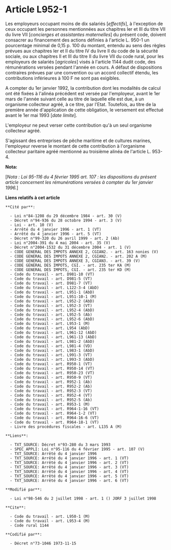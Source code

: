 # Article L952-1

Les employeurs occupant moins de dix salariés [*effectifs*], à l'exception de ceux occupant les personnes mentionnées aux
chapitres Ier et III du titre VII du livre VII [*concierges et assistantes maternelles*] du présent code, doivent consacrer
au financement des actions définies à l'article L. 950-1 un pourcentage minimal de 0,15 p. 100 du montant, entendu au sens
des règles prévues aux chapitres Ier et II du titre IV du livre II du code de la sécurité sociale, ou aux chapitres II et III
du titre II du livre VII du code rural, pour les employeurs de salariés [*agricoles*] visés à l'article 1144 dudit code, des
rémunérations versées pendant l'année en cours. A défaut de dispositions contraires prévues par une convention ou un accord
collectif étendu, les contributions inférieures à 100 F ne sont pas exigibles.

A compter du 1er janvier 1992, la contribution dont les modalités de calcul ont été fixées à l'alinéa précédent est versée
par l'employeur, avant le 1er mars de l'année suivant celle au titre de laquelle elle est due, à un organisme collecteur
agréé, à ce titre, par l'Etat. Toutefois, au titre de la première année d'application de cette obligation, le versement est
effectué avant le 1er mai 1993 [*date limite*].

L'employeur ne peut verser cette contribution qu'à un seul organisme collecteur agréé.

S'agissant des entreprises de pêche maritime et de cultures marines, l'employeur reverse le montant de cette contribution à
l'organisme collecteur paritaire agréé mentionné au troisième alinéa de l'article L. 953-4.

**Nota:**

[*Nota : Loi 95-116 du 4 février 1995 art. 107 : les dispositions du présent article concernent les rémunérations versées à
compter du 1er janvier 1996.*]

**Liens relatifs à cet article**

	**Cité par**:

	  - Loi n°84-1208 du 29 décembre 1984 - art. 30 (V)
	  - Décret n°94-936 du 28 octobre 1994 - art. 3 (V)
	  - Loi - art. 10 (V)
	  - Arrêté du 4 janvier 1996 - art. 1 (VT)
	  - Arrêté du 4 janvier 1996 - art. 5 (VT)
	  - Décret n°99-320 du 26 avril 1999 - art. 2 (Ab)
	  - Loi n°2004-391 du 4 mai 2004 - art. 35 (V)
	  - Décret n°2004-1532 du 31 décembre 2004 - art. 1 (V)
	  - CODE GENERAL DES IMPOTS ANNEXE 2, CGIAN2. - art. 163 nonies (V)
	  - CODE GENERAL DES IMPOTS ANNEXE 2, CGIAN2. - art. 202 A (M)
	  - CODE GENERAL DES IMPOTS ANNEXE 3, CGIAN3. - art. 39 (V)
	  - CODE GENERAL DES IMPOTS, CGI. - art. 235 ter KA (M)
	  - CODE GENERAL DES IMPOTS, CGI. - art. 235 ter KD (M)
	  - Code du travail - art. D981-10 (VT)
	  - Code du travail - art. D981-5 (VT)
	  - Code du travail - art. D981-7 (VT)
	  - Code du travail - art. L122-3-4 (AbD)
	  - Code du travail - art. L951-1 (AbD)
	  - Code du travail - art. L951-10-1 (M)
	  - Code du travail - art. L952-2 (AbD)
	  - Code du travail - art. L952-3 (VT)
	  - Code du travail - art. L952-4 (AbD)
	  - Code du travail - art. L952-5 (Ab)
	  - Code du travail - art. L952-6 (AbD)
	  - Code du travail - art. L953-1 (M)
	  - Code du travail - art. L954 (AbD)
	  - Code du travail - art. L961-12 (AbD)
	  - Code du travail - art. L961-13 (AbD)
	  - Code du travail - art. L981-2 (AbD)
	  - Code du travail - art. L981-4 (VD)
	  - Code du travail - art. L983-1 (AbD)
	  - Code du travail - art. L991-3 (VT)
	  - Code du travail - art. L993-3 (AbD)
	  - Code du travail - art. R950-1 (VT)
	  - Code du travail - art. R950-14 (VT)
	  - Code du travail - art. R950-23 (VT)
	  - Code du travail - art. R950-9 (VT)
	  - Code du travail - art. R952-1 (Ab)
	  - Code du travail - art. R952-2 (Ab)
	  - Code du travail - art. R952-3 (VT)
	  - Code du travail - art. R952-4 (VT)
	  - Code du travail - art. R952-5 (Ab)
	  - Code du travail - art. R953-1 (M)
	  - Code du travail - art. R964-1-16 (VT)
	  - Code du travail - art. R964-1-2 (VT)
	  - Code du travail - art. R964-16-6 (VT)
	  - Code du travail - art. R964-18-1 (VT)
	  - Livre des procédures fiscales - art. L135 A (M)

	**Liens**:

	  - TXT_SOURCE: Décret n°93-280 du 3 mars 1993
	  - SPEC_APPLI: Loi n°95-116 du 4 février 1995 - art. 107 (V)
	  - TXT_SOURCE: Arrêté du 4 janvier 1996
	  - TXT_SOURCE: Arrêté du 4 janvier 1996 - art. 1 (VT)
	  - TXT_SOURCE: Arrêté du 4 janvier 1996 - art. 2 (VT)
	  - TXT_SOURCE: Arrêté du 4 janvier 1996 - art. 3 (VT)
	  - TXT_SOURCE: Arrêté du 4 janvier 1996 - art. 4 (VT)
	  - TXT_SOURCE: Arrêté du 4 janvier 1996 - art. 5 (VT)
	  - TXT_SOURCE: Arrêté du 4 janvier 1996 - art. 6 (VT)

	**Modifié par**:

	  - Loi n°98-546 du 2 juillet 1998 - art. 1 () JORF 3 juillet 1998

	**Cite**:

	  - Code du travail - art. L950-1 (M)
	  - Code du travail - art. L953-4 (M)
	  - Code rural 1144

	**Codifié par**:

	  - Décret n°73-1046 1973-11-15
